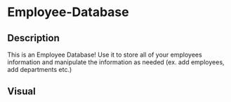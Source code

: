 # Employee-Database

## Description 

This is an Employee Database! Use it to store all of your employees information and manipulate
the information as needed (ex. add employees, add departments etc.)

## Visual 
